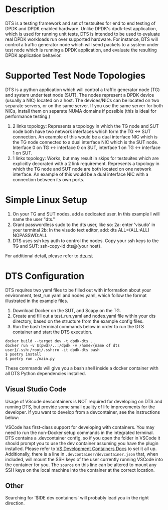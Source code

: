 # Description

DTS is a testing framework and set of testsuites for end to end testing of DPDK and DPDK
enabled hardware. Unlike DPDK's dpdk-test application, which is used for running unit tests,
DTS is intended to be used to evaluate real DPDK workloads run over supported hardware. For instance,
DTS will control a traffic generator node which will send packets to a system under test node which
is running a DPDK application, and evaluate the resulting DPDK application behavior.

# Supported Test Node Topologies

DTS is a python application which will control a traffic generator node (TG) and system
under test node (SUT). The nodes represent a DPDK device (usually a NIC) located on a
host. The devices/NICs can be located on two separate servers, or on the same server. If you use
the same server for both NICs, install them on separate NUMA domains if possible (this is ideal
for performance testing.)

1. 2 links topology: Represents a topology in which the TG node and SUT node both have two network interfaces
which form the TG <-> SUT connection. An example of this would be a dual interface NIC which is the
TG node connected to a dual interface NIC which is the SUT node. Interface 0 on TG <-> interface 0
on SUT, interface 1 on TG <-> interface 1 on SUT.
2. 1 links topology: Works, but may result in skips for testsuites which are explicitly decorated with a
2 link requirement. Represents a topology in which the TG node and SUT node are both located on one
network interface. An example of this would be a dual interface NIC with a connection between
its own ports.

# Simple Linux Setup

1. On your TG and SUT nodes, add a dedicated user. In this example I will name the user "dts."
2. Grant passwordless sudo to the dts user, like so:
    2a: enter 'visudo' in your terminal
    2b: In the visudo text editor, add:
        dts   ALL=(ALL:ALL) NOPASSWD:ALL
3. DTS uses ssh key auth to control the nodes. Copy your ssh keys to the TG and SUT:
    ssh-copy-id dts@{your host}.

For additional detail, please refer to [dts.rst](doc/guides/tools/dts.rst)

# DTS Configuration

DTS requires two yaml files to be filled out with information about your environment,
test_run.yaml and nodes.yaml, which follow the format illustrated in the example files.

1. Download Docker on the SUT, and Scapy on the TG.
2. Create and fill out a test_run.yaml and nodes.yaml file within your dts
    directory, based on the structure from the example config files.
3. Run the bash terminal commands below in order to run the DTS container
    and start the DTS execution.

```shell
docker build --target dev -t dpdk-dts .
docker run -v $(pwd)/..:/dpdk -v /home/{name of dts user}/.ssh:/root/.ssh:ro -it dpdk-dts bash
$ poetry install
$ poetry run ./main.py
```

These commands will give you a bash shell inside a docker container
with all DTS Python dependencies installed.

## Visual Studio Code

Usage of VScode devcontainers is NOT required for developing on DTS and running DTS,
but provide some small quality of life improvements for the developer. If you
want to develop from a devcontainer, see the instructions below:

VSCode has first-class support for developing with containers.
You may need to run the non-Docker setup commands in the integrated terminal.
DTS contains a .devcontainer config,
so if you open the folder in VSCode it should prompt you to use the dev container
assuming you have the plugin installed.
Please refer to
[VS Development Containers Docs](https://code.visualstudio.com/docs/remote/containers)
to set it all up.
Additionally, there is a line in `.devcontainer/devcontainer.json` that, when included,
will mount the SSH keys of the user currently running VSCode into the container for you.
The `source` on this line can be altered to mount any SSH keys
on the local machine into the container at the correct location.

## Other

Searching for '$IDE dev containers' will probably lead you in the right direction.
